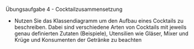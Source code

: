 Übungsaufgabe 4 - Cocktailzusammensetzung
- Nutzen Sie das Klassendiagramm um den Aufbau eines Cocktails zu
beschreiben. Dabei sind verschiedene Arten von Cocktails mit jeweils
genau definierten Zutaten (Beispiele), Utensilien wie Gläser, Mixer
und Krüge und Konsumenten der Getränke zu beachten
